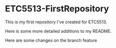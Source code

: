 # ETC5513-FirstRepository

This is my first repository I've created for ETC5513.

Here is some more detailed additions to my README.

Here are some changes on the branch feature